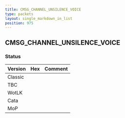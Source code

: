 ```yaml
---
title: CMSG_CHANNEL_UNSILENCE_VOICE
type: packets
layout: single_markdown_in_list
position: 975
---
```


## CMSG_CHANNEL_UNSILENCE_VOICE

### Status

Version    | Hex        | Comment
---------- | ---------- | ---------- 
Classic    |            |
TBC        |            |
WotLK      |            |
Cata       |            |
MoP        |            |